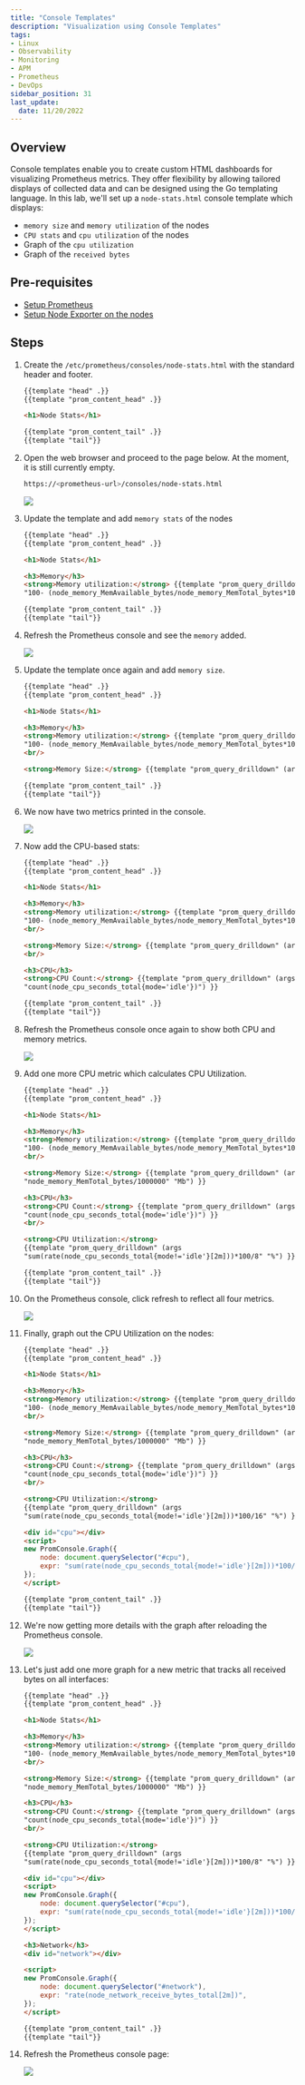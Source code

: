 ```yaml
---
title: "Console Templates"
description: "Visualization using Console Templates"
tags: 
- Linux
- Observability
- Monitoring 
- APM
- Prometheus
- DevOps
sidebar_position: 31
last_update:
  date: 11/20/2022
---
```



## Overview 

Console templates enable you to create custom HTML dashboards for visualizing Prometheus metrics. They offer flexibility by allowing tailored displays of collected data and can be designed using the Go templating language. In this lab, we'll set up a `node-stats.html` console template which displays:

- `memory size` and `memory utilization` of the nodes
- `CPU stats` and `cpu utilization` of the nodes
- Graph of the `cpu utilization`
- Graph of the `received bytes`


## Pre-requisites  

- [Setup Prometheus](/docs/018-Observability/010-Prometheus/011-Installation.md)
- [Setup Node Exporter on the nodes](/docs/018-Observability/010-Prometheus/017-Setting-up-Exporters.md)

## Steps 

1. Create the `/etc/prometheus/consoles/node-stats.html` with the standard header and footer.

    ```html
    {{template "head" .}}
    {{template "prom_content_head" .}}

    <h1>Node Stats</h1>

    {{template "prom_content_tail" .}}
    {{template "tail"}} 
    ```

2. Open the web browser and proceed to the page below. At the moment, it is still currently empty.

    ```bash
    https://<prometheus-url>/consoles/node-stats.html 
    ```

    ![](/img/docs/12112024-Observability-prometheus-console-template-custom-10.png)


3. Update the template and add `memory stats` of the nodes

    ```html
    {{template "head" .}}
    {{template "prom_content_head" .}}

    <h1>Node Stats</h1>

    <h3>Memory</h3>
    <strong>Memory utilization:</strong> {{template "prom_query_drilldown" (args
    "100- (node_memory_MemAvailable_bytes/node_memory_MemTotal_bytes*100)" "%") }}

    {{template "prom_content_tail" .}}
    {{template "tail"}} 
    ```

4. Refresh the Prometheus console and see the `memory` added.

    ![](/img/docs/12112024-Observability-prometheus-console-template-custom-11.png)


5. Update the template once again and add `memory size`.

    ```html
    {{template "head" .}}
    {{template "prom_content_head" .}}

    <h1>Node Stats</h1>

    <h3>Memory</h3>
    <strong>Memory utilization:</strong> {{template "prom_query_drilldown" (args
    "100- (node_memory_MemAvailable_bytes/node_memory_MemTotal_bytes*100)" "%") }}
    <br/>

    <strong>Memory Size:</strong> {{template "prom_query_drilldown" (args "node_memory_MemTotal_bytes/1000000" "Mb") }}

    {{template "prom_content_tail" .}}
    {{template "tail"}} 
    ```

6. We now have two metrics printed in the console.

    ![](/img/docs/12112024-Observability-prometheus-console-template-custom-12.png)


7. Now add the CPU-based stats:

    ```html
    {{template "head" .}}
    {{template "prom_content_head" .}}

    <h1>Node Stats</h1>

    <h3>Memory</h3>
    <strong>Memory utilization:</strong> {{template "prom_query_drilldown" (args
    "100- (node_memory_MemAvailable_bytes/node_memory_MemTotal_bytes*100)" "%") }}
    <br/>

    <strong>Memory Size:</strong> {{template "prom_query_drilldown" (args "node_memory_MemTotal_bytes/1000000" "Mb") }}
    <br/>

    <h3>CPU</h3>
    <strong>CPU Count:</strong> {{template "prom_query_drilldown" (args
    "count(node_cpu_seconds_total{mode='idle'})") }}

    {{template "prom_content_tail" .}}
    {{template "tail"}} 
    ```

8. Refresh the Prometheus console once again to show both CPU and memory metrics.

    ![](/img/docs/12112024-Observability-prometheus-console-template-custom-13.png)


9. Add one more CPU metric which calculates CPU Utilization.

    ```html
    {{template "head" .}}
    {{template "prom_content_head" .}}

    <h1>Node Stats</h1>

    <h3>Memory</h3>
    <strong>Memory utilization:</strong> {{template "prom_query_drilldown" (args
    "100- (node_memory_MemAvailable_bytes/node_memory_MemTotal_bytes*100)" "%") }}
    <br/>

    <strong>Memory Size:</strong> {{template "prom_query_drilldown" (args
    "node_memory_MemTotal_bytes/1000000" "Mb") }}

    <h3>CPU</h3>
    <strong>CPU Count:</strong> {{template "prom_query_drilldown" (args
    "count(node_cpu_seconds_total{mode='idle'})") }}
    <br/>

    <strong>CPU Utilization:</strong>
    {{template "prom_query_drilldown" (args
    "sum(rate(node_cpu_seconds_total{mode!='idle'}[2m]))*100/8" "%") }}

    {{template "prom_content_tail" .}}
    {{template "tail"}}
    ```

10. On the Prometheus console, click refresh to reflect all four metrics.

    ![](/img/docs/12112024-Observability-prometheus-console-template-custom-15.png)


11. Finally, graph out the CPU Utilization on the nodes:


    ```html
    {{template "head" .}}
    {{template "prom_content_head" .}}

    <h1>Node Stats</h1>

    <h3>Memory</h3>
    <strong>Memory utilization:</strong> {{template "prom_query_drilldown" (args
    "100- (node_memory_MemAvailable_bytes/node_memory_MemTotal_bytes*100)" "%") }}
    <br/>

    <strong>Memory Size:</strong> {{template "prom_query_drilldown" (args
    "node_memory_MemTotal_bytes/1000000" "Mb") }}

    <h3>CPU</h3>
    <strong>CPU Count:</strong> {{template "prom_query_drilldown" (args
    "count(node_cpu_seconds_total{mode='idle'})") }}
    <br/>

    <strong>CPU Utilization:</strong>
    {{template "prom_query_drilldown" (args
    "sum(rate(node_cpu_seconds_total{mode!='idle'}[2m]))*100/16" "%") }}

    <div id="cpu"></div>
    <script>
    new PromConsole.Graph({
        node: document.querySelector("#cpu"),
        expr: "sum(rate(node_cpu_seconds_total{mode!='idle'}[2m]))*100/2",
    });
    </script>

    {{template "prom_content_tail" .}}
    {{template "tail"}}
    ```

12. We're now getting more details with the graph after reloading the Prometheus console.

    ![](/img/docs/12112024-Observability-prometheus-console-template-custom-16.png)


13. Let's just add one more graph for a new metric that tracks all received bytes on all interfaces:

    ```html
    {{template "head" .}}
    {{template "prom_content_head" .}}

    <h1>Node Stats</h1>

    <h3>Memory</h3>
    <strong>Memory utilization:</strong> {{template "prom_query_drilldown" (args
    "100- (node_memory_MemAvailable_bytes/node_memory_MemTotal_bytes*100)" "%") }}
    <br/>

    <strong>Memory Size:</strong> {{template "prom_query_drilldown" (args
    "node_memory_MemTotal_bytes/1000000" "Mb") }}

    <h3>CPU</h3>
    <strong>CPU Count:</strong> {{template "prom_query_drilldown" (args
    "count(node_cpu_seconds_total{mode='idle'})") }}
    <br/>

    <strong>CPU Utilization:</strong>
    {{template "prom_query_drilldown" (args
    "sum(rate(node_cpu_seconds_total{mode!='idle'}[2m]))*100/8" "%") }}

    <div id="cpu"></div>
    <script>
    new PromConsole.Graph({
        node: document.querySelector("#cpu"),
        expr: "sum(rate(node_cpu_seconds_total{mode!='idle'}[2m]))*100/2",
    });
    </script>

    <h3>Network</h3>
    <div id="network"></div>

    <script>
    new PromConsole.Graph({
        node: document.querySelector("#network"),
        expr: "rate(node_network_receive_bytes_total[2m])",
    });
    </script>

    {{template "prom_content_tail" .}}
    {{template "tail"}}
    ```

14. Refresh the Prometheus console page:

    ![](/img/docs/12112024-Observability-prometheus-console-template-custom-19.png)